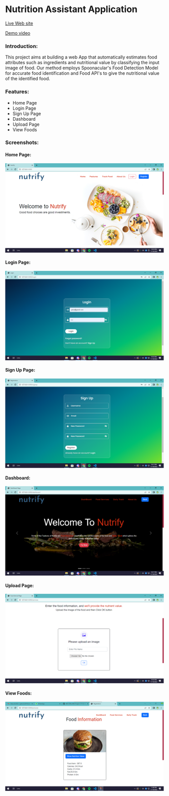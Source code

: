 # Nutrition Assistant Application

[Live Web site](http://169.51.204.41:31301/)

[Demo video](https://drive.google.com/file/d/1FqE3NqrQQZLvwlyCotqAezNMo-bke0pi/view?usp=sharing)


### Introduction: 
This project aims at building a web App that automatically estimates food attributes such as ingredients and nutritional value by classifying the input image of food.  Our method employs Spoonacular's Food Detection Model for accurate food identification and Food API's to give the nutritional value of the identified food.


### Features:
* Home Page
* Login Page
* Sign Up Page
* Dashboard
* Upload Page
* View Foods


### Screenshots: 

#### Home Page: 
![image](https://github.com/IBM-EPBL/IBM-Project-17112-1659628423/blob/main/Final%20Deliverables/Screenshot/home.png?raw=true)

#### Login Page: 
![image](https://github.com/IBM-EPBL/IBM-Project-17112-1659628423/blob/main/Final%20Deliverables/Screenshot/login.png?raw=true)

#### Sign Up Page: 
![image](https://github.com/IBM-EPBL/IBM-Project-17112-1659628423/blob/main/Final%20Deliverables/Screenshot/register.png?raw=true)

#### Dashboard: 
![image](https://github.com/IBM-EPBL/IBM-Project-17112-1659628423/blob/main/Final%20Deliverables/Screenshot/dashboard.png?raw=true)

#### Upload Page:
![image](https://github.com/IBM-EPBL/IBM-Project-17112-1659628423/blob/main/Final%20Deliverables/Screenshot/services.png?raw=true)

#### View Foods: 
![image](https://github.com/IBM-EPBL/IBM-Project-17112-1659628423/blob/main/Final%20Deliverables/Screenshot/uploaded%20pictures.png?raw=true)
